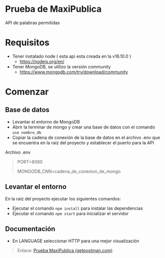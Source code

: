 # Prueba de MaxiPublica
API de palabras permitidas

# Requisitos

- Tener instalado node ( esta api esta creada en la v16.10.0 )
	- https://nodejs.org/en/
- Tener MongoDB, se utilizo la versión community
	- https://www.mongodb.com/try/download/community

#  Comenzar

##  Base de datos
- Levantar el entorno de MongoDB
- Abrir la terminar de mongo y crear una base de datos con el comando `use nombre_db`
- Copiar la cadena de conexión de la base de datos en el archivo .env que se encuentra en la raíz del proyecto y establecer el puerto para la API

Archivo .env

> PORT=8080
>
> MONGODB_CNN=cadena_de_conexion_de_mongo

 
##  Levantar el entorno
En la raíz del proyecto ejecutar los siguientes comandos: 
- Ejecutar el comando `npm install` para instalar las dependencias
- Ejecutar el comando `npm start` para inicializar el servidor

## Documentación 
- En LANGUAGE seleccionar HTTP para una mejor visualización

> Enlace:  [Prueba MaxiPublica (getpostman.com)](https://documenter.getpostman.com/view/15453720/UVeFLRBU)